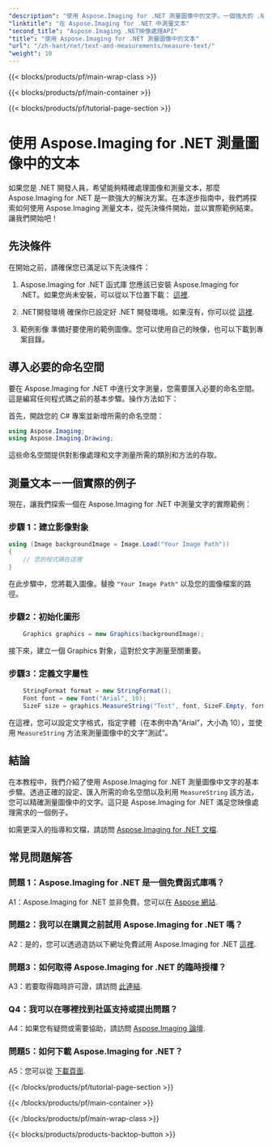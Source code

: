 ```yaml
---
"description": "使用 Aspose.Imaging for .NET 測量圖像中的文字。一個強大的 .NET 函式庫。精確高效率的文字測量。"
"linktitle": "在 Aspose.Imaging for .NET 中測量文本"
"second_title": "Aspose.Imaging .NET映像處理API"
"title": "使用 Aspose.Imaging for .NET 測量圖像中的文本"
"url": "/zh-hant/net/text-and-measurements/measure-text/"
"weight": 10
---
```


{{< blocks/products/pf/main-wrap-class >}}

{{< blocks/products/pf/main-container >}}

{{< blocks/products/pf/tutorial-page-section >}}

# 使用 Aspose.Imaging for .NET 測量圖像中的文本

如果您是 .NET 開發人員，希望能夠精確處理圖像和測量文本，那麼 Aspose.Imaging for .NET 是一款強大的解決方案。在本逐步指南中，我們將探索如何使用 Aspose.Imaging 測量文本，從先決條件開始，並以實際範例結束。讓我們開始吧！

## 先決條件

在開始之前，請確保您已滿足以下先決條件：

1. Aspose.Imaging for .NET 函式庫
您應該已安裝 Aspose.Imaging for .NET。如果您尚未安裝，可以從以下位置下載： [這裡](https://releases。aspose.com/imaging/net/).

2. .NET開發環境
確保你已設定好 .NET 開發環境。如果沒有，你可以從 [這裡](https://dotnet。microsoft.com/download).

3. 範例影像
準備好要使用的範例圖像。您可以使用自己的映像，也可以下載到專案目錄。

## 導入必要的命名空間

要在 Aspose.Imaging for .NET 中進行文字測量，您需要匯入必要的命名空間。這是編寫任何程式碼之前的基本步驟。操作方法如下：

首先，開啟您的 C# 專案並新增所需的命名空間：

```csharp
using Aspose.Imaging;
using Aspose.Imaging.Drawing;
```

這些命名空間提供對影像處理和文字測量所需的類別和方法的存取。

## 測量文本－一個實際的例子

現在，讓我們探索一個在 Aspose.Imaging for .NET 中測量文字的實際範例：

### 步驟 1：建立影像對象

```csharp
using (Image backgroundImage = Image.Load("Your Image Path"))
{
    // 您的程式碼在這裡
}
```

在此步驟中，您將載入圖像。替換 `"Your Image Path"` 以及您的圖像檔案的路徑。

### 步驟2：初始化圖形

```csharp
    Graphics graphics = new Graphics(backgroundImage);
```

接下來，建立一個 Graphics 對象，這對於文字測量至關重要。

### 步驟3：定義文字屬性

```csharp
    StringFormat format = new StringFormat();
    Font font = new Font("Arial", 10);
    SizeF size = graphics.MeasureString("Test", font, SizeF.Empty, format);
```

在這裡，您可以設定文字格式，指定字體（在本例中為“Arial”，大小為 10），並使用 `MeasureString` 方法來測量圖像中的文字“測試”。

## 結論

在本教程中，我們介紹了使用 Aspose.Imaging for .NET 測量圖像中文字的基本步驟。透過正確的設定、匯入所需的命名空間以及利用 `MeasureString` 該方法，您可以精確測量圖像中的文字。這只是 Aspose.Imaging for .NET 滿足您映像處理需求的一個例子。

如需更深入的指導和文檔，請訪問 [Aspose.Imaging for .NET 文檔](https://reference。aspose.com/imaging/net/).

## 常見問題解答

### 問題 1：Aspose.Imaging for .NET 是一個免費函式庫嗎？

A1：Aspose.Imaging for .NET 並非免費。您可以在 [Aspose 網站](https://purchase。aspose.com/buy).

### 問題2：我可以在購買之前試用 Aspose.Imaging for .NET 嗎？

A2：是的，您可以透過造訪以下網址免費試用 Aspose.Imaging for .NET [這裡](https://releases。aspose.com/). 

### 問題3：如何取得 Aspose.Imaging for .NET 的臨時授權？

A3：若要取得臨時許可證，請訪問 [此連結](https://purchase。aspose.com/temporary-license/).

### Q4：我可以在哪裡找到社區支持或提出問題？

A4：如果您有疑問或需要協助，請訪問 [Aspose.Imaging 論壇](https://forum。aspose.com/).

### 問題5：如何下載 Aspose.Imaging for .NET？

A5：您可以從 [下載頁面](https://releases。aspose.com/imaging/net/).

{{< /blocks/products/pf/tutorial-page-section >}}

{{< /blocks/products/pf/main-container >}}

{{< /blocks/products/pf/main-wrap-class >}}

{{< blocks/products/products-backtop-button >}}